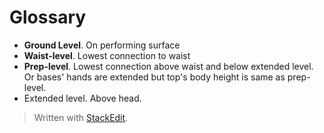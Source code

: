 
# Glossary

- **Ground Level**. On performing surface
- **Waist-level**. Lowest connection to waist 
- **Prep-level**. Lowest connection above waist and below extended level. Or bases' hands are extended but top's body height is same as prep-level.
- Extended level. Above head. 

> Written with [StackEdit](https://stackedit.io/).
<!--stackedit_data:
eyJoaXN0b3J5IjpbNDk2MTk5Njg3LC0xMTA1MDkxMDYxXX0=
-->